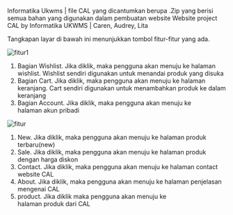 Informatika Ukwms | file CAL yang dicantumkan berupa .Zip yang berisi semua bahan yang digunakan dalam pembuatan website
Website project CAL by Informatika UKWMS | Caren, Audrey, Lita

Tangkapan layar di bawah ini menunjukkan tombol fitur-fitur yang ada.

![fitur1](https://github.com/user-attachments/assets/2a6652dc-5a91-45cf-9ce7-0b8be67d77bf)


1. Bagian Wishlist. Jika diklik, maka pengguna akan menuju ke halaman wishlist. Wishlist sendiri digunakan untuk menandai produk yang disuka
2. Bagian Cart. Jika diklik, maka pengguna akan menuju ke halaman keranjang. Cart sendiri digunakan untuk menambahkan produk ke dalam keranjang
3. Bagian Account. Jika diklik, maka pengguna akan menuju ke halaman akun pribadi

![fitur](https://github.com/user-attachments/assets/fe12d0b9-21ca-485b-beb3-8599429ce7f9)

1. New. Jika diklik, maka pengguna akan menuju ke halaman produk terbaru(new)
2. Sale. Jika diklik, maka pengguna akan menuju ke halaman produk dengan harga diskon
3. Contact. Jika diklik, maka pengguna akan menuju ke halaman contact website CAL 
4. About. Jika diklik, maka pengguna akan menuju ke halaman penjelasan mengenai CAL 
5. product. Jika diklik maka pengguna akan menuju ke halaman produk dari CAL
   
